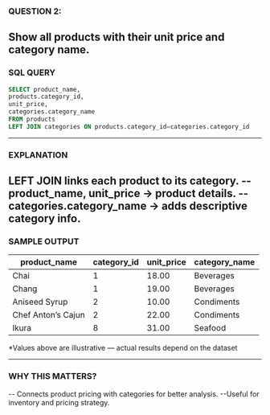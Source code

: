 ### QUESTION 2:
Show all products with their unit price and category name.
---

### SQL QUERY
```sql
SELECT product_name,
products.category_id,
unit_price,
categories.category_name
FROM products
LEFT JOIN categories ON products.category_id=categories.category_id
```
---

### EXPLANATION
LEFT JOIN links each product to its category.
-- product_name, unit_price → product details.
-- categories.category_name → adds descriptive category info.
---

### SAMPLE OUTPUT
| product_name       | category_id | unit_price | category_name |
| ------------------ | ----------- | ---------- | ------------- |
| Chai               | 1           | 18.00      | Beverages     |
| Chang              | 1           | 19.00      | Beverages     |
| Aniseed Syrup      | 2           | 10.00      | Condiments    |
| Chef Anton’s Cajun | 2           | 22.00      | Condiments    |
| Ikura              | 8           | 31.00      | Seafood       |

*Values above are illustrative — actual results depend on the dataset

---

### WHY THIS MATTERS?
-- Connects product pricing with categories for better analysis.
--Useful for inventory and pricing strategy.